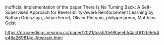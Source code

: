 inofficial Implementation of the paper There Is No Turning Back: A Self-Supervised Approach for Reversibility-Aware Reinforcement Learning by Nathan Grinsztajn, Johan Ferret, Olivier Pietquin, philippe preux, Matthieu Geist

https://proceedings.neurips.cc/paper/2021/hash/0e98aeeb54acf612b9eb4e48a269814c-Abstract.html
